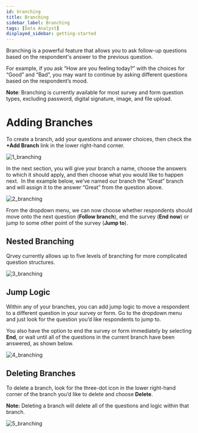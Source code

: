 ```yaml
---
id: branching
title: Branching
sidebar_label: Branching
tags: [Data Analyst]
displayed_sidebar: getting-started
---
```

<div style={{textAlign: "justify"}}>

Branching is a powerful feature that allows you to ask follow-up questions based on the respondent's answer to the previous question.

For example, if you ask “How are you feeling today?” with the choices for “Good” and “Bad”, you may want to continue by asking different questions based on the respondent’s mood. 

**Note**: Branching is currently available for most survey and form question types, excluding password, digital signature, image, and file upload. 

# Adding Branches
To create a branch, add your questions and answer choices, then check the **+Add Branch** link in the lower right-hand corner.

![1_branching](https://s3.amazonaws.com/cdn.qrvey.com/documentation_assets/ui-docs/web-forms/3.4.1.2_branching/1_branching.png#thumbnail)

In the next section, you will give your branch a name, choose the answers to which it should apply, and then choose what you would like to happen next.  In the example below, we’ve named our branch the “Great” branch and will assign it to the answer “Great” from the question above.

![2_branching](https://s3.amazonaws.com/cdn.qrvey.com/documentation_assets/ui-docs/web-forms/3.4.1.2_branching/2_branching.png#thumbnail)

From the dropdown menu, we can now choose whether respondents should move onto the next question (**Follow branch**), end the survey (**End now**) or jump to some other point of the survey (**Jump to**).

## Nested Branching
Qrvey currently allows up to five levels of branching for more complicated question structures. 

![3_branching](https://s3.amazonaws.com/cdn.qrvey.com/documentation_assets/ui-docs/web-forms/3.4.1.2_branching/3_branching.png#thumbnail-60)

## Jump Logic
Within any of your branches, you can add jump logic to move a respondent to a different question in your survey or form. Go to the dropdown menu and just look for the question you’d like respondents to jump to. 

You also have the option to end the survey or form immediately by selecting **End**, or wait until all of the questions in the current branch have been answered, as shown below.

![4_branching](https://s3.amazonaws.com/cdn.qrvey.com/documentation_assets/ui-docs/web-forms/3.4.1.2_branching/4_branching.png#thumbnail-60)

## Deleting Branches
To delete a branch, look for the three-dot icon in the lower right-hand corner of the branch you’d like to delete and choose **Delete**. 

**Note:** Deleting a branch will delete all of the questions and logic within that branch. 

![5_branching](https://s3.amazonaws.com/cdn.qrvey.com/documentation_assets/ui-docs/web-forms/3.4.1.2_branching/5_branching.png#thumbnail-40)


</div>